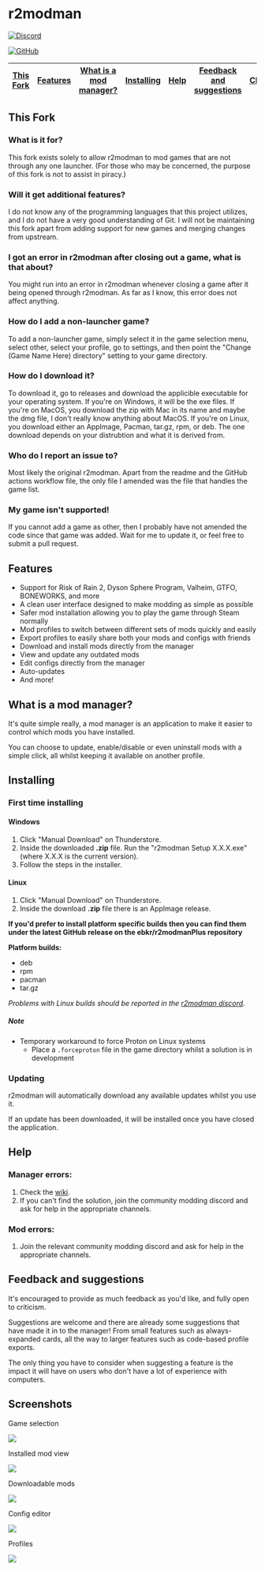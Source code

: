 # r2modman

[![Discord](https://img.shields.io/discord/727304496522461185?label=r2modman%20Discord&style=for-the-badge)](https://discord.gg/jE2zWHY)

[![GitHub](https://img.shields.io/github/license/ebkr/r2modmanPlus?color=orange&style=for-the-badge)](https://github.com/ebkr/r2modmanPlus)

| [This Fork](#this-fork) | [Features](#features) | [What is a mod manager?](#what-is-a-mod-manager) | [Installing](#installing) | [Help](#help) | [Feedback and suggestions](#feedback-and-suggestions) | [Changelog](#changelog) | [Screenshots](#screenshots) |
|---|---|---|---|---|---|---|---|

## This Fork
### What is it for?
This fork exists solely to allow r2modman to mod games that are not through any one launcher.  (For those who may be concerned, the purpose of this fork is not to assist in piracy.) 
### Will it get additional features?
I do not know any of the programming languages that this project utilizes, and I do not have a very good understanding of Git. I will not be maintaining this fork apart from adding support for new games and merging changes from upstream. 
### I got an error in r2modman after closing out a game, what is that about?
You might run into an error in r2modman whenever closing a game after it being opened through r2modman. As far as I know, this error does not affect anything.
### How do I add a non-launcher game?
To add a non-launcher game, simply select it in the game selection menu, select other, select your profile, go to settings, and then point the "Change (Game Name Here) directory" setting to your game directory.
### How do I download it?
To download it, go to releases and download the applicible executable for your operating system. If you're on Windows, it will be the exe files. If you're on MacOS, you download the zip with Mac in its name and maybe the dmg file, I don't really know anything about MacOS. If you're on Linux, you download either an AppImage, Pacman, tar.gz, rpm, or deb. The one download depends on your distrubtion and what it is derived from.
### Who do I report an issue to?
Most likely the original r2modman. Apart from the readme and the GitHub actions workflow file, the only file I amended was the file that handles the game list.
### My game isn't supported!
If you cannot add a game as other, then I probably have not amended the code since that game was added. Wait for me to update it, or feel free to submit a pull request.

## Features
- Support for Risk of Rain 2, Dyson Sphere Program, Valheim, GTFO, BONEWORKS, and more
- A clean user interface designed to make modding as simple as possible
- Safer mod installation allowing you to play the game through Steam normally
- Mod profiles to switch between different sets of mods quickly and easily
- Export profiles to easily share both your mods and configs with friends
- Download and install mods directly from the manager
- View and update any outdated mods
- Edit configs directly from the manager
- Auto-updates
- And more!

## What is a mod manager?
It's quite simple really, a mod manager is an application to make it easier to control which mods you have installed.

You can choose to update, enable/disable or even uninstall mods with a simple click, all whilst keeping it available on another profile.

## Installing

### First time installing
#### Windows
1. Click "Manual Download" on Thunderstore.
2. Inside the downloaded **.zip** file. Run the "r2modman Setup X.X.X.exe" (where X.X.X is the current version).
3. Follow the steps in the installer.

#### Linux
1. Click "Manual Download" on Thunderstore.
2. Inside the download **.zip** file there is an AppImage release.

**If you'd prefer to install platform specific builds then you can find them under the latest GitHub release on the ebkr/r2modmanPlus repository**

**Platform builds:**
 - deb
 - rpm
 - pacman
 - tar.gz

 _Problems with Linux builds should be reported in the [r2modman discord](https://discord.gg/jE2zWHY)._

##### Note
- Temporary workaround to force Proton on Linux systems
    - Place a `.forceproton` file in the game directory whilst a solution is in development

### Updating
r2modman will automatically download any available updates whilst you use it.

If an update has been downloaded, it will be installed once you have closed the application.

## Help
### Manager errors:
1. Check the [wiki](https://github.com/ebkr/r2modmanPlus/wiki).
2. If you can't find the solution, join the community modding discord and ask for help in the appropriate channels.

### Mod errors:
1. Join the relevant community modding discord and ask for help in the appropriate channels.

## Feedback and suggestions
It's encouraged to provide as much feedback as you'd like, and fully open to criticism.

Suggestions are welcome and there are already some suggestions that have made it in to the manager!
From small features such as always-expanded cards, all the way to larger features such as code-based profile exports.

The only thing you have to consider when suggesting a feature is the impact it will have on users who don't have a lot of experience with computers.

## Screenshots

Game selection

![](https://i.imgur.com/mmzY9xQ.png)

Installed mod view

![](https://i.imgur.com/d7w4qEl.png)

Downloadable mods

![](https://i.imgur.com/eoIAMMP.png)

Config editor

![](https://i.imgur.com/RT6HsxF.png)

Profiles

![](https://i.imgur.com/nLfNaQJ.png)

